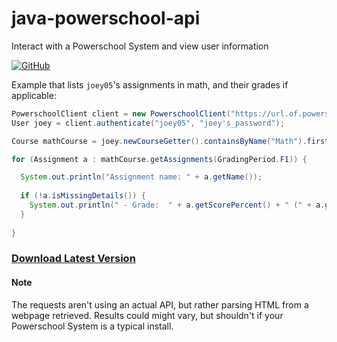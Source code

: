 # java-powerschool-api
Interact with a Powerschool System and view user information

[![GitHub](https://img.shields.io/github/license/mashape/apistatus.svg?style=flat-square)](https://opensource.org/licenses/mit-license.php)

Example that lists `joey05`'s assignments in math, and their grades if applicable:
```java
PowerschoolClient client = new PowerschoolClient("https://url.of.powerschoolinstall");
User joey = client.authenticate("joey05", "joey's_password");

Course mathCourse = joey.newCourseGetter().containsByName("Math").first();

for (Assignment a : mathCourse.getAssignments(GradingPeriod.F1)) {

  System.out.println("Assignment name: " + a.getName());
  
  if (!a.isMissingDetails()) {
    System.out.println(" - Grade:  " + a.getScorePercent() + " (" + a.getScoreLetterGrade() + ")");
  }
  
}
```
### [Download Latest Version](https://github.com/dnsge/java-powerschool-api/latest)

#### Note
The requests aren't using an actual API, but rather parsing HTML from a webpage retrieved. Results could might vary, but shouldn't if your Powerschool System is a typical install.
